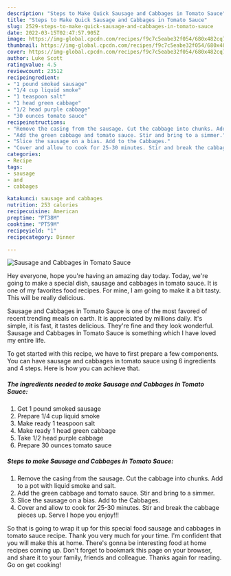```yaml
---
description: "Steps to Make Quick Sausage and Cabbages in Tomato Sauce"
title: "Steps to Make Quick Sausage and Cabbages in Tomato Sauce"
slug: 2529-steps-to-make-quick-sausage-and-cabbages-in-tomato-sauce
date: 2022-03-15T02:47:57.905Z
image: https://img-global.cpcdn.com/recipes/f9c7c5eabe32f054/680x482cq70/sausage-and-cabbages-in-tomato-sauce-recipe-main-photo.jpg
thumbnail: https://img-global.cpcdn.com/recipes/f9c7c5eabe32f054/680x482cq70/sausage-and-cabbages-in-tomato-sauce-recipe-main-photo.jpg
cover: https://img-global.cpcdn.com/recipes/f9c7c5eabe32f054/680x482cq70/sausage-and-cabbages-in-tomato-sauce-recipe-main-photo.jpg
author: Luke Scott
ratingvalue: 4.5
reviewcount: 23512
recipeingredient:
- "1 pound smoked sausage"
- "1/4 cup liquid smoke"
- "1 teaspoon salt"
- "1 head green cabbage"
- "1/2 head purple cabbage"
- "30 ounces tomato sauce"
recipeinstructions:
- "Remove the casing from the sausage. Cut the cabbage into chunks. Add to a pot with liquid smoke and salt."
- "Add the green cabbage and tomato sauce. Stir and bring to a simmer."
- "Slice the sausage on a bias. Add to the Cabbages."
- "Cover and allow to cook for 25-30 minutes. Stir and break the cabbage pieces up. Serve I hope you enjoy!!!"
categories:
- Recipe
tags:
- sausage
- and
- cabbages

katakunci: sausage and cabbages 
nutrition: 253 calories
recipecuisine: American
preptime: "PT38M"
cooktime: "PT59M"
recipeyield: "1"
recipecategory: Dinner

---
```



![Sausage and Cabbages in Tomato Sauce](https://img-global.cpcdn.com/recipes/f9c7c5eabe32f054/680x482cq70/sausage-and-cabbages-in-tomato-sauce-recipe-main-photo.jpg)

Hey everyone, hope you're having an amazing day today. Today, we're going to make a special dish, sausage and cabbages in tomato sauce. It is one of my favorites food recipes. For mine, I am going to make it a bit tasty. This will be really delicious.



Sausage and Cabbages in Tomato Sauce is one of the most favored of recent trending meals on earth. It is appreciated by millions daily. It's simple, it is fast, it tastes delicious. They're fine and they look wonderful. Sausage and Cabbages in Tomato Sauce is something which I have loved my entire life.


To get started with this recipe, we have to first prepare a few components. You can have sausage and cabbages in tomato sauce using 6 ingredients and 4 steps. Here is how you can achieve that.

<!--inarticleads1-->

##### The ingredients needed to make Sausage and Cabbages in Tomato Sauce:

1. Get 1 pound smoked sausage
1. Prepare 1/4 cup liquid smoke
1. Make ready 1 teaspoon salt
1. Make ready 1 head green cabbage
1. Take 1/2 head purple cabbage
1. Prepare 30 ounces tomato sauce




<!--inarticleads2-->

##### Steps to make Sausage and Cabbages in Tomato Sauce:

1. Remove the casing from the sausage. Cut the cabbage into chunks. Add to a pot with liquid smoke and salt.
1. Add the green cabbage and tomato sauce. Stir and bring to a simmer.
1. Slice the sausage on a bias. Add to the Cabbages.
1. Cover and allow to cook for 25-30 minutes. Stir and break the cabbage pieces up. Serve I hope you enjoy!!!




So that is going to wrap it up for this special food sausage and cabbages in tomato sauce recipe. Thank you very much for your time. I'm confident that you will make this at home. There's gonna be interesting food at home recipes coming up. Don't forget to bookmark this page on your browser, and share it to your family, friends and colleague. Thanks again for reading. Go on get cooking!
